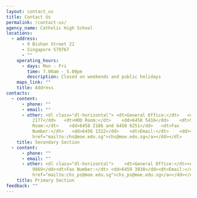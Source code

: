 ```yaml
---
layout: contact_us
title: Contact Us
permalink: /contact-us/
agency_name: Catholic High School
locations:
  - address:
      - 9 Bishan Street 22
      - Singapore 579767
      - ""
    operating_hours:
      - days: Mon - Fri
        time: 7.00am - 5.00pm
        description: Closed on weekends and public holidays
    maps_link: ""
    title: Address
contacts:
  - content:
      - phone: ""
      - email: ""
      - other: <dl class="dl-horizontal"> <dt>General Office:</dt>   <dd>6458
          2177</dd>   <dt>HOD Room:</dt>    <dd>6458 5416</dd>    <dt>Staff
          Room:</dt>    <dd>6458 2186 and 6458 6251</dd>   <dt>Fax
          Number:</dt>   <dd>6456 1322</dd>    <dt>Email:</dt>    <dd><a
          href="mailto:chs@moe.edu.sg">chs@moe.edu.sg</a></dd></dl>
    title: Secondary Section
  - content:
      - phone: ""
      - email: ""
      - other: <dl class="dl-horizontal">    <dt>General Office:</dt><dd> 6458
          9869</dd><dt>Fax Number:</dt> <dd>6459 3938</dd><dt>Email:</dt><dd><a
          href="mailto:chs_ps@moe.edu.sg">chs_ps@moe.edu.sg</a></dd></dl>
    title: Primary Section
feedback: ""
---
```

